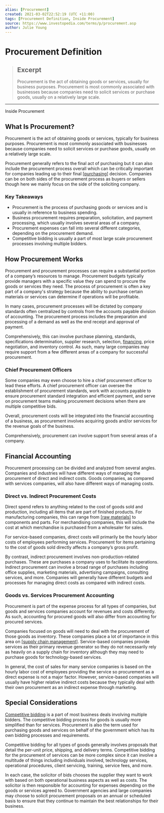 ```yaml
---
alias: [Procurement]
created: 2021-03-02T22:52:19 (UTC +11:00)
tags: [Procurement Definition, Inside Procurement]
source: https://www.investopedia.com/terms/p/procurement.asp
author: Julie Young
---
```


# Procurement Definition

> ## Excerpt
> Procurement is the act of obtaining goods or services, usually for business purposes. Procurement is most commonly associated with businesses because companies need to solicit services or purchase goods, usually on a relatively large scale.

---

Inside Procurement
## What Is Procurement?

Procurement is the act of obtaining goods or services, typically for business purposes. Procurement is most commonly associated with businesses because companies need to solicit services or purchase goods, usually on a relatively large scale.

Procurement generally refers to the final act of purchasing but it can also include the procurement process overall which can be critically important for companies leading up to their final [[purchasing]](https://www.investopedia.com/articles/investing/010914/importance-purchasing-managers-index-pmi.asp) decision. Companies can be on both sides of the procurement process as buyers or sellers though here we mainly focus on the side of the soliciting company.

### Key Takeaways

-   Procurement is the process of purchasing goods or services and is usually in reference to business spending.
-   Business procurement requires preparation, solicitation, and payment processing, which usually involves several areas of a company.
-   Procurement expenses can fall into several different categories, depending on the procurement demand.
-   Competitive bidding is usually a part of most large scale procurement processes involving multiple bidders.

## How Procurement Works

Procurement and procurement processes can require a substantial portion of a company’s resources to manage. Procurement budgets typically provide managers with a specific value they can spend to procure the goods or services they need. The process of procurement is often a key part of a company's strategy because the ability to purchase certain materials or services can determine if operations will be profitable.

In many cases, procurement processes will be dictated by company standards often centralized by controls from the accounts payable division of accounting. The procurement process includes the preparation and processing of a demand as well as the end receipt and approval of payment.

Comprehensively, this can involve purchase planning, standards, specifications determination, supplier research, selection, [financing](https://www.investopedia.com/terms/f/financing.asp), price negotiation, and inventory control. As such, many large companies may require support from a few different areas of a company for successful procurement.

### Chief Procurement Officers

Some companies may even choose to hire a chief procurement officer to lead these efforts. A chief procurement officer can oversee the establishment of procurement standards, work with accounts payable to ensure procurement standard integration and efficient payment, and serve on procurement teams making procurement decisions when there are multiple competitive bids.

Overall, procurement costs will be integrated into the financial accounting of a business, as procurement involves acquiring goods and/or services for the revenue goals of the business.

Comprehensively, procurement can involve support from several areas of a company.

## Financial Accounting

Procurement processing can be divided and analyzed from several angles. Companies and industries will have different ways of managing the procurement of direct and indirect costs. Goods companies, as compared with services companies, will also have different ways of managing costs.

### Direct vs. Indirect Procurement Costs

Direct spend refers to anything related to the cost of goods sold and production, including all items that are part of finished products. For manufacturing companies, this can range from [[raw materials]](https://www.investopedia.com/terms/r/rawmaterials.asp) to components and parts. For merchandising companies, this will include the cost at which merchandise is purchased from a wholesaler for sales.

For service-based companies, direct costs will primarily be the hourly labor costs of employees performing services. Procurement for items pertaining to the cost of goods sold directly affects a company’s gross profit.

By contrast, indirect procurement involves non-production-related purchases. These are purchases a company uses to facilitate its operations. Indirect procurement can involve a broad range of purchases including office supplies, marketing materials, advertising campaigns, consulting services, and more. Companies will generally have different budgets and processes for managing direct costs as compared with indirect costs.

### Goods vs. Services Procurement Accounting

Procurement is part of the expense process for all types of companies, but goods and services companies account for revenues and costs differently. As such, accounting for procured goods will also differ from accounting for procured services.

Companies focused on goods will need to deal with the procurement of those goods as inventory. These companies place a lot of importance in this area on [[supply chain management]](https://www.investopedia.com/terms/s/scm.asp). Service-based companies provide services as their primary revenue generator so they do not necessarily rely as heavily on a supply chain for inventory although they may need to purchase goods for technology-based services.

In general, the cost of sales for many service companies is based on the hourly labor cost of employees providing the service so procurement as a direct expense is not a major factor. However, service-based companies will usually have higher relative indirect costs because they typically deal with their own procurement as an indirect expense through marketing.

## Special Considerations

[Competitive bidding](https://www.investopedia.com/terms/c/competitivebid.asp) is a part of most business deals involving multiple bidders. The competitive bidding process for goods is usually more simplified than for services. Procurement is also the term used for purchasing goods and services on behalf of the government which has its own bidding processes and requirements.

Competitive bidding for all types of goods generally involves proposals that detail the per-unit price, shipping, and delivery terms. Competitive bidding for the procurement of services can be more complex since it can involve a multitude of things including individuals involved, technology services, operational procedures, client servicing, training, service fees, and more.

In each case, the solicitor of bids chooses the supplier they want to work with based on both operational business aspects as well as costs. The solicitor is then responsible for accounting for expenses depending on the goods or services agreed to. Government agencies and large companies may choose to solicit procurement proposals on an annual or scheduled basis to ensure that they continue to maintain the best relationships for their business.
